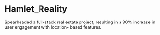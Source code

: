 # Hamlet_Reality
Spearheaded a full-stack real estate project, resulting in a 30% increase in user engagement with location- based features. 
